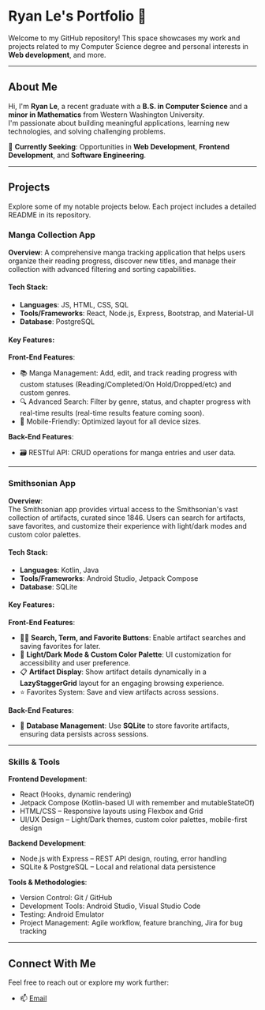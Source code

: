 # Ryan Le's Portfolio 👋

Welcome to my GitHub repository! This space showcases my work and projects related to my Computer Science degree and personal interests in **Web development**, and more.

---

## **About Me**
Hi, I'm **Ryan Le**, a recent graduate with a **B.S. in Computer Science** and a **minor in Mathematics** from Western Washington University.  
I'm passionate about building meaningful applications, learning new technologies, and solving challenging problems.  

🎯 **Currently Seeking**: Opportunities in **Web Development**, **Frontend Development**, and **Software Engineering**.  

---

## **Projects**
Explore some of my notable projects below. Each project includes a detailed README in its repository.

### **Manga Collection App**
**Overview**:  A comprehensive manga tracking application that helps users organize their reading progress, discover new titles, and manage their collection with advanced filtering and sorting capabilities.


#### **Tech Stack**:
- **Languages**: JS, HTML, CSS, SQL
- **Tools/Frameworks**: React, Node.js, Express, Bootstrap, and Material-UI
- **Database**: PostgreSQL

#### **Key Features**:

**Front-End Features**:
- 📚 Manga Management: Add, edit, and track reading progress with custom statuses (Reading/Completed/On Hold/Dropped/etc) and custom genres.
- 🔍 Advanced Search: Filter by genre, status, and chapter progress with real-time results (real-time results feature coming soon).
- 📱 Mobile-Friendly: Optimized layout for all device sizes.

**Back-End Features**:
- 🗃️ RESTful API: CRUD operations for manga entries and user data.

---

### **Smithsonian App**
**Overview**:  
The Smithsonian app provides virtual access to the Smithsonian's vast collection of artifacts, curated since 1846. Users can search for artifacts, save favorites, and customize their experience with light/dark modes and custom color palettes.

#### **Tech Stack**:
- **Languages**: Kotlin, Java
- **Tools/Frameworks**: Android Studio, Jetpack Compose
- **Database**: SQLite

#### **Key Features**:

**Front-End Features**:
- 🕵️‍♂️ **Search, Term, and Favorite Buttons**: Enable artifact searches and saving favorites for later.
- 🎨 **Light/Dark Mode & Custom Color Palette**: UI customization for accessibility and user preference.
- 📋 **Artifact Display**: Show artifact details dynamically in a **LazyStaggerGrid** layout for an engaging browsing experience.
- ⭐ Favorites System: Save and view artifacts across sessions.

**Back-End Features**:
- 📂 **Database Management**: Use **SQLite** to store favorite artifacts, ensuring data persists across sessions.
  
---

### **Skills & Tools**

**Frontend Development**:
- React (Hooks, dynamic rendering)
- Jetpack Compose (Kotlin-based UI with remember and mutableStateOf)
- HTML/CSS – Responsive layouts using Flexbox and Grid
- UI/UX Design – Light/Dark themes, custom color palettes, mobile-first design

**Backend Development**:
- Node.js with Express – REST API design, routing, error handling
- SQLite & PostgreSQL – Local and relational data persistence

**Tools & Methodologies**:
- Version Control: Git / GitHub
- Development Tools: Android Studio, Visual Studio Code
- Testing: Android Emulator
- Project Management: Agile workflow, feature branching, Jira for bug tracking

---

## **Connect With Me**
Feel free to reach out or explore my work further:
- 📫 [Email](mailto:ryanle1903@gmail.com)
